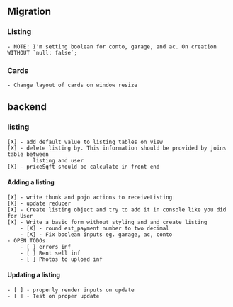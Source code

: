 ## Migration
### Listing
    - NOTE: I'm setting boolean for conto, garage, and ac. On creation WITHOUT `null: false`;

### Cards
    - Change layout of cards on window resize


## backend
### listing
    [X] - add default value to listing tables on view
    [X] - delete listing by. This information should be provided by joins table between
            listing and user
    [X] - priceSqft should be calculate in front end

#### Adding a listing
    [X] - write thunk and pojo actions to receiveListing
    [X] - update reducer
    [X] - Create listing object and try to add it in console like you did for User
    [X] - Write a basic form without styling and and create listing
        - [X] - round est_payment number to two decimal
        - [X] - Fix boolean inputs eg. garage, ac, conto
    - OPEN TODOs:
        - [ ] errors inf
        - [ ] Rent sell inf
        - [ ] Photos to upload inf

#### Updating a listing
    - [ ] - properly render inputs on update
    - [ ] - Test on proper update




